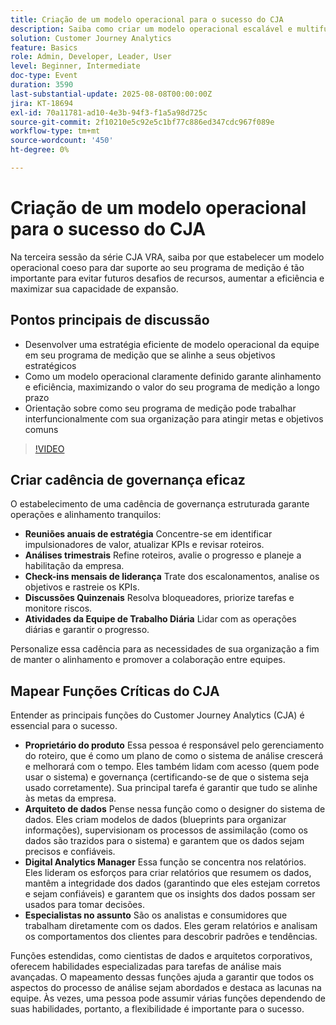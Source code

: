 ```yaml
---
title: Criação de um modelo operacional para o sucesso do CJA
description: Saiba como criar um modelo operacional escalável e multifuncional que alinhe seu programa de medição da CJA com metas estratégicas e impulsione a eficiência e o impacto a longo prazo.
solution: Customer Journey Analytics
feature: Basics
role: Admin, Developer, Leader, User
level: Beginner, Intermediate
doc-type: Event
duration: 3590
last-substantial-update: 2025-08-08T00:00:00Z
jira: KT-18694
exl-id: 70a11781-ad10-4e3b-94f3-f1a5a98d725c
source-git-commit: 2f10210e5c92e5c1bf77c886ed347cdc967f089e
workflow-type: tm+mt
source-wordcount: '450'
ht-degree: 0%

---
```


# Criação de um modelo operacional para o sucesso do CJA

Na terceira sessão da série CJA VRA, saiba por que estabelecer um modelo operacional coeso para dar suporte ao seu programa de medição é tão importante para evitar futuros desafios de recursos, aumentar a eficiência e maximizar sua capacidade de expansão.

## Pontos principais de discussão

* Desenvolver uma estratégia eficiente de modelo operacional da equipe em seu programa de medição que se alinhe a seus objetivos estratégicos
* Como um modelo operacional claramente definido garante alinhamento e eficiência, maximizando o valor do seu programa de medição a longo prazo
* Orientação sobre como seu programa de medição pode trabalhar interfuncionalmente com sua organização para atingir metas e objetivos comuns

>[!VIDEO](https://video.tv.adobe.com/v/3470541/?learn=on&enablevpops)


## Criar cadência de governança eficaz

O estabelecimento de uma cadência de governança estruturada garante operações e alinhamento tranquilos:

* **Reuniões anuais de estratégia** Concentre-se em identificar impulsionadores de valor, atualizar KPIs e revisar roteiros.
* **Análises trimestrais** Refine roteiros, avalie o progresso e planeje a habilitação da empresa.
* **Check-ins mensais de liderança** Trate dos escalonamentos, analise os objetivos e rastreie os KPIs.
* **Discussões Quinzenais** Resolva bloqueadores, priorize tarefas e monitore riscos.
* **Atividades da Equipe de Trabalho Diária** Lidar com as operações diárias e garantir o progresso.

Personalize essa cadência para as necessidades de sua organização a fim de manter o alinhamento e promover a colaboração entre equipes.

## Mapear Funções Críticas do CJA

Entender as principais funções do Customer Journey Analytics (CJA) é essencial para o sucesso.

* **Proprietário do produto** Essa pessoa é responsável pelo gerenciamento do roteiro, que é como um plano de como o sistema de análise crescerá e melhorará com o tempo. Eles também lidam com acesso (quem pode usar o sistema) e governança (certificando-se de que o sistema seja usado corretamente). Sua principal tarefa é garantir que tudo se alinhe às metas da empresa.
* **Arquiteto de dados** Pense nessa função como o designer do sistema de dados. Eles criam modelos de dados (blueprints para organizar informações), supervisionam os processos de assimilação (como os dados são trazidos para o sistema) e garantem que os dados sejam precisos e confiáveis.
* **Digital Analytics Manager** Essa função se concentra nos relatórios. Eles lideram os esforços para criar relatórios que resumem os dados, mantêm a integridade dos dados (garantindo que eles estejam corretos e sejam confiáveis) e garantem que os insights dos dados possam ser usados para tomar decisões.
* **Especialistas no assunto** São os analistas e consumidores que trabalham diretamente com os dados. Eles geram relatórios e analisam os comportamentos dos clientes para descobrir padrões e tendências.

Funções estendidas, como cientistas de dados e arquitetos corporativos, oferecem habilidades especializadas para tarefas de análise mais avançadas. O mapeamento dessas funções ajuda a garantir que todos os aspectos do processo de análise sejam abordados e destaca as lacunas na equipe. Às vezes, uma pessoa pode assumir várias funções dependendo de suas habilidades, portanto, a flexibilidade é importante para o sucesso.
